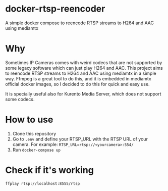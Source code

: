 # docker-rtsp-reencoder
A simple docker compose to reencode RTSP streams to H264 and AAC using mediamtx

# Why

Sometimes IP Cameras comes with weird codecs that are not supported by some legacy software which can just play H264 and AAC. This project aims to reencode RTSP streams to H264 and AAC using mediamtx in a simple way. Ffmpeg is a great tool to do this, and it is embedded in mediamtx official docker images, so I decided to do this for quick and easy use.

It is specially useful also for Kurento Media Server, which does not support some codecs.

# How to use

1. Clone this repository
2. Go to `.env` and define your RTSP_URL with the RTSP URL of your camera. For example: `RTSP_URL=rtsp://<yourcamera>:554/`
3. Run `docker-compose up`

# Check if it's working

```
ffplay rtsp://localhost:8555/rtsp
```
